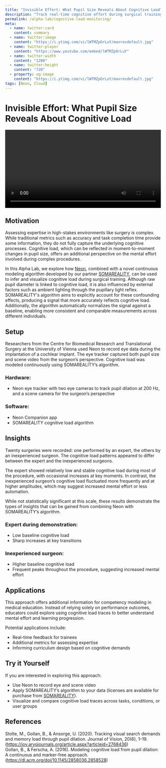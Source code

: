 ```yaml
---
title: "Invisible Effort: What Pupil Size Reveals About Cognitive Load"
description: "Track real-time cognitive effort during surgical training using Neon’s pupil size data and a novel algorithm from SOMAREALITY"
permalink: /alpha-lab/cognitive-load-monitoring/
meta:
  - name: twitter:card
    content: summary
  - name: twitter:image
    content: "https://i.ytimg.com/vi/lWTMZpOrLuY/maxresdefault.jpg"
  - name: twitter:player
    content: "https://www.youtube.com/embed/lWTMZpOrLuY"
  - name: twitter:width
    content: "1280"
  - name: twitter:height
    content: "720"
  - property: og:image
    content: "https://i.ytimg.com/vi/lWTMZpOrLuY/maxresdefault.jpg"
tags: [Neon, Cloud]
---
```


<script setup>
import TagLinks from '@components/TagLinks.vue'
</script>

# Invisible Effort: What Pupil Size Reveals About Cognitive Load

<TagLinks :tags="$frontmatter.tags" />

<video width="100%" controls>
  <source src="./somarealities-surgery_training-shortened.mp4" type="video/mp4">
</video>


## Motivation  

Assessing expertise in high-stakes environments like surgery is complex. While traditional metrics such as accuracy and task completion time provide some information, they do not fully capture the underlying cognitive processes. Cognitive load, which can be reflected in moment-to-moment changes in pupil size, offers an additional perspective on the mental effort involved during complex procedures.

In this Alpha Lab, we explore how [Neon](https://pupil-labs.com/products/neon), combined with a novel continuous modeling algorithm developed by our partner [SOMAREALITY](https://somareality.com/), can be used to infer and visualize cognitive load during surgical training. Although raw pupil diameter is linked to cognitive load, it is also influenced by external factors such as ambient lighting through the pupillary light reflex. SOMAREALITY's algorithm aims to explicitly account for these confounding effects, producing a signal that more accurately reflects cognitive load. Additionally, the algorithm automatically normalizes the signal against a baseline, enabling more consistent and comparable measurements across different individuals.

## Setup  

Researchers from the Centre for Biomedical Research and Translational Surgery at the University of Vienna used Neon to record eye data during the implantation of a cochlear implant. The eye tracker captured both pupil size and scene video from the surgeon’s perspective. Cognitive load was modeled continuously using SOMAREALITY’s algorithm. 

### Hardware:  
- Neon eye tracker with two eye cameras to track pupil dilation at 200 Hz, and a scene camera for the surgeon’s perspective

### Software:  
- Neon Companion app  
- SOMAREALITY cognitive load algorithm

## Insights  
Twenty surgeries were recorded: one performed by an expert, the others by an inexperienced surgeon. The cognitive load patterns appeared to differ between the expert and the inexperienced surgeons.

The expert showed relatively low and stable cognitive load during most of the procedure, with occasional increases at key moments. In contrast, the inexperienced surgeon’s cognitive load fluctuated more frequently and at higher amplitudes, which may suggest increased mental effort or less automation.

While not statistically significant at this scale, these results demonstrate the types of insights that can be gained from combining Neon with SOMAREALITY’s algorithm.

### Expert during demonstration:  
- Low baseline cognitive load  
- Sharp increases at key transitions

### Inexperienced surgeon:  
- Higher baseline cognitive load  
- Frequent peaks throughout the procedure, suggesting increased mental effort

## Applications  
This approach offers additional information for competency modeling in medical education. Instead of relying solely on performance outcomes, educators could explore using cognitive load traces to better understand mental effort and learning progression. 

Potential applications include:  
- Real-time feedback for trainees  
- Additional metrics for assessing expertise  
- Informing curriculum design based on cognitive demands

## Try it Yourself  

If you are interested in exploring this approach:  
- Use Neon to record eye and scene video  
- Apply SOMAREALITY’s algorithm to your data (licenses are available for purchase from [SOMAREALITY](https://somareality.com/)).
- Visualize and compare cognitive load traces across tasks, conditions, or user groups

## References  

Stolte, M., Gollan, B., & Ansorge, U. (2020). Tracking visual search demands and memory load through pupil dilation. Journal of Vision, 20(6), 1–19. (https://jov.arvojournals.org/article.aspx?articleid=2768436)  
Gollan, B., & Ferscha, A. (2016). Modeling cognitive load from pupil dilation: A continuous and marker-free approach. (https://dl.acm.org/doi/10.1145/2858036.2858528)



